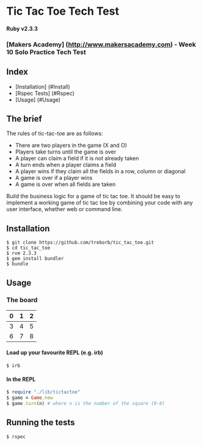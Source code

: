 # Tic Tac Toe Tech Test
#### Ruby v2.3.3
### [Makers Academy] (http://www.makersacademy.com) - Week 10 Solo Practice Tech Test

## Index
* [Installation] (#Install)
* [Rspec Tests] (#Rspec)
* [Usage] (#Usage)

## The brief

The rules of tic-tac-toe are as follows:

* There are two players in the game (X and O)
* Players take turns until the game is over
* A player can claim a field if it is not already taken
* A turn ends when a player claims a field
* A player wins if they claim all the fields in a row, column or diagonal
* A game is over if a player wins
* A game is over when all fields are taken

Build the business logic for a game of tic tac toe. It should be easy to implement a working game of tic tac toe by combining your code with any user interface, whether web or command line.

## <a id="Install">Installation</a>
```
$ git clone https://github.com/treborb/tic_tac_toe.git
$ cd tic_tac_toe
$ rvm 2.3.3
$ gem install bundler
$ bundle
```
## <a id="Usage">Usage</a>

### The board
 0 | 1 | 2
---|---|---
 3 | 4 | 5
 6 | 7 | 8

#### Load up your favourite REPL (e.g. irb)

```
$ irb
```

#### In the REPL
```ruby
$ require "./lib/tictactoe"
$ game = Game.new
$ game.turn(n) # where n is the number of the square (0-8)
```

## <a id="Rspec">Running the tests</a>
```ruby
$ rspec
```
